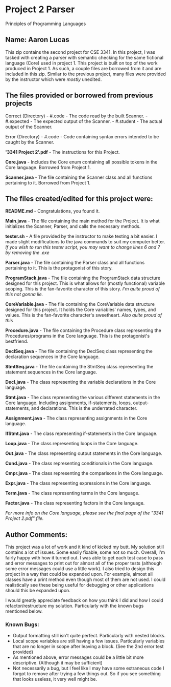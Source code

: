 # Project 2 Parser
Principles of Programming Languages

## Name: Aaron Lucas

This zip contains the second project for CSE 3341. In this project, I was tasked with creating a parser with semantic checking for the same fictional language (Core) used in project 1. This project is built on top of the work produced in Project 1. As such, a couple files are borrowed from it and are included in this zip. Similar to the previous project, many files were provided by the instructor which were *mostly* unedited.

## The files provided or borrowed from previous projects

Correct (Directory)
    - #.code - The code read by the built Scanner.
    - #.expected - The expected output of the Scanner.
    - #.student - The actual output of the Scanner.

Error (Directory)
    - #.code - Code containing syntax errors intended to be caught by the Scanner.

**'3341 Project 2'.pdf** - The instructions for this Project.

**Core.java** - Includes the Core enum containing all possible tokens in the Core language. Borrowed from Project 1.

**Scanner.java** - The file containing the Scanner class and all functions pertaining to it. Borrowed from Project 1.

## The files created/edited for this project were:

**README.md** - Congratulations, you found it.

**Main.java** - The file containing the main method for the Project. It is what initializes the Scanner, Parser, and calls the necessary methods.

**tester.sh** - A file provided by the instructor to make testing a bit easier. I made slight modifications to the java commands to suit my computer better. *If you wish to run this tester script, you may want to change lines 6 and 7 by removing the .exe*

**Parser.java** - The file containing the Parser class and all functions pertaining to it. This is the protagonist of this story.

**ProgramStack.java** - The file containing the ProgramStack data structure designed for this project. This is what allows for (mostly functional) variable scoping. This is the fan-favorite character of this story. *I'm quite proud of this not gonna lie.*

**CoreVariable.java** - The file containing the CoreVariable data structure designed for this project. It holds the Core variables' names, types, and values. This is the fan-favorite character's sweetheart. *Also quite proud of this*

**Procedure.java** - The file containing the Procedure class representing the Procedures/programs in the Core language. This is the protagonist's bestfriend.

**DeclSeq.java** - The file containing the DeclSeq class representing the declaration sequences in the Core language.

**StmtSeq.java** - The file containing the StmtSeq class representing the statement sequences in the Core language.

**Decl.java** - The class representing the variable declarations in the Core language.

**Stmt.java** - The class representing the various different statements in the Core language. Including assignments, if-statements, loops, output-statements, and declarations. This is the underrated character.

**Assignment.java** - The class representing assignments in the Core language.

**IfStmt.java** - The class representing if-statements in the Core language.

**Loop.java** - The class representing loops in the Core language.

**Out.java** - The class representing output statements in the Core language.

**Cond.java** - The class representing conditionals in the Core language.

**Cmpr.java** -  The class representing the comparisons in the Core language.

**Expr.java** - The class representing expressions in the Core language.

**Term.java** - The class representing terms in the Core language.

**Factor.java** - The class representing factors in the Core language.


*For more info on the Core language, please see the final page of the "3341 Project 2.pdf" file.*


## Author Comments:
This project was a lot of work and it kind of kicked my butt. My solution still contains a lot of issues. Some easily fixable, some not so much. Overall, I'm fairly happy with how it turned out. I was able to get each test case to pass and error messages to print out for almost all of the proper tests (although some error messages could use a little work).
I also tried to design this project in a way that could be expanded upon. For example, almost all classes have a print method even though most of them are not used. I could realistically see these being useful for debugging or other applications should this be expanded upon.

I would greatly appreciate feedback on how you think I did and how I could refactor/restructure my solution. Particularly with the known bugs mentioned below.

### Known Bugs:
 - Output formatting still isn't quite perfect. Particularly with nested blocks.
 - Local scope variables are still having a few issues. Particularly variables that are no longer in scope after leaving a block. (See the 2nd error test provided)
 - As mentioned above, error messages could be a little bit more descriptive. (Although it may be sufficient)
 - Not necessarily a bug, but I feel like I may have some extraneous code I forgot to remove after trying a few things out. So if you see something that looks useless, it very well might be.